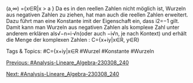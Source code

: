 (a,∞) ={x∈R|x > a }
Da es in den reellen Zahlen nicht möglich ist, Wurzeln aus negativen Zahlen zu ziehen, hat man auch
die reellen Zahlen erweitert. Dazu führt man eine Konstante imit der Eigenschaft ein, dass i2=−1
gilt. Damit kann man Wurzeln aus negativen Zahlen als komplexe Zahl unter anderem erklären als√−n=i·√n(oder auch −i√n, je nach Kontext) und erhält die Menge der komplexen Zahlen :
C={x+iy|x∈R, y∈R}

   Tags & Topics:
   #C={x+iy|x∈R
   #Wurzel
   #Konstante
   #Wurzeln

[Previous: #Analysis-Lineare_Algebra-230308_240](Analysis-Lineare_Algebra-230308_240.md)

[Next: #Analysis-Lineare_Algebra-230308_240](Analysis-Lineare_Algebra-230308_240.md)